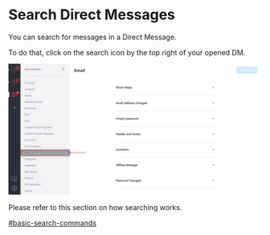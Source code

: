 # Search Direct Messages

You can search for messages in a Direct Message.&#x20;

To do that, click on the search icon by the top right of your opened DM.

![](<../../../../../.gitbook/assets/image (646).png>)

Please refer to this section on how searching works.

[#basic-search-commands](../../channels/channel-actions/search-messages-in-a-channel.md#basic-search-commands "mention")
